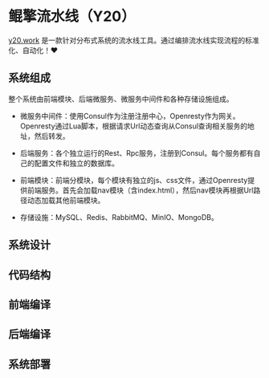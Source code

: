 # 鲲擎流水线（Y20）

[y20.work](https://y20.work) 是一款针对分布式系统的流水线工具。通过编排流水线实现流程的标准化、自动化！:heart:

## 系统组成
整个系统由前端模块、后端微服务、微服务中间件和各种存储设施组成。
 
- 微服务中间件：使用Consul作为注册注册中心，Openresty作为网关。Openresty通过Lua脚本，根据请求Url动态查询从Consul查询相关服务的地址，然后转发。

- 后端服务：各个独立运行的Rest、Rpc服务，注册到Consul。每个服务都有自己的配置文件和独立的数据库。

- 前端模块：前端分模块，每个模块有独立的js、css文件，通过Openresty提供前端服务。首先会加载nav模块（含index.html），然后nav模块再根据Url路径动态加载其他前端模块。

- 存储设施：MySQL、Redis、RabbitMQ、MinIO、MongoDB。

## 系统设计

## 代码结构

## 前端编译

## 后端编译

## 系统部署

